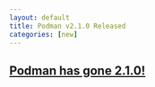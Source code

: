 ```yaml
---
layout: default
title: Podman v2.1.0 Released
categories: [new]
---
```


## [Podman has gone 2.1.0!](https://podman.io/releases/2020/10/05/podman-release-v2.1.0.html)
